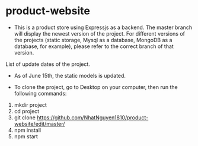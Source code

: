 # product-website

- This is a product store using Expressjs as a backend. The master branch will display the newest version of the project. For different versions of the projects (static storage, Mysql as a database, MongoDB as a database, for example), please refer to the correct branch of that version. 


List of update dates of the project.
- As of June 15th, the static models is updated. 

- To clone the project, go to Desktop on your computer, then run the following commands: 

1. mkdir project 
2. cd project 
3. git clone https://github.com/NhatNguyen1810/product-website/edit/master/
4. npm install 
5. npm start

